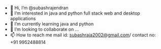 - 👋 Hi, I’m @subashrajendran
- 👀 I’m interested in java and python full stack web and desktop applications
- 🌱 I’m currently learning java and python 
- 💞️ I’m looking to collaborate on ...
- 📫 How to reach me mail id: subashraja2002@gmail.com/ contact no: +91 9952488814

<!---
subashrajendran/subashrajendran is a ✨ special ✨ repository because its `README.md` (this file) appears on your GitHub profile.
You can click the Preview link to take a look at your changes.
--->
